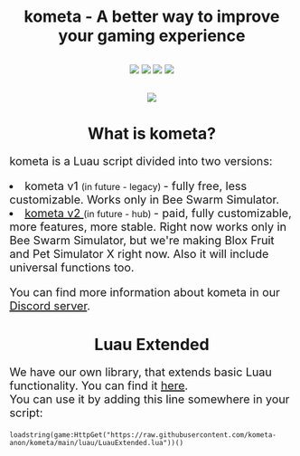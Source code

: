 <h1 align="center">
    kometa - A better way to improve your gaming experience
</h1>
<h2 align = "center">
    <img src="https://img.shields.io/github/issues/kometa-anon/kometa">
    <img src="https://img.shields.io/github/last-commit/kometa-anon/kometa">
    <img src="https://img.shields.io/github/commit-activity/m/kometa-anon/kometa">
    <img src="https://img.shields.io/github/contributors/kometa-anon/kometa">
</h2>
<h2 align = "center">
    <img src = "https://media.discordapp.net/attachments/740673508014817353/1085255610511130714/kometa_banner_no_gradient_1.gif">
</h2>
<h1 align = "center">
    What is kometa?
</h1>
<p style = "font-size: 20px">
    kometa is a Luau script divided into two versions:<br>
    <li style = "font-size: 20px">
        kometa v1 
        <x style = "font-size: 16px">
            (in future - legacy)
        </x> - fully free, less customizable. Works only in Bee Swarm Simulator.
    </li>
    <li style = "font-size: 20px">
        <a href = "https://buy.kometa.pw/">
            kometa v2
        </a> 
        <x style = "font-size: 16px">
            (in future - hub)
        </x> - paid, fully customizable, more features, more stable. Right now works only in Bee Swarm Simulator, but we're making Blox Fruit and Pet Simulator X right now. Also it will include universal functions too.
    </li>
</p>
<p style = "font-size: 20px">
    You can find more information about kometa in our <a href = "https://discord.com/invite/2a5gVpcpzv">Discord server</a>.<br>
</p>
<h1 align = "center">
    Luau Extended
</h1>
<p style = "font-size: 20px">
    We have our own library, that extends basic Luau functionality. You can find it <a href = "https://github.com/kometa-anon/kometa/blob/main/luau/LuauExtended.lua">here</a>.<br>
    You can use it by adding this line somewhere in your script:

    loadstring(game:HttpGet("https://raw.githubusercontent.com/kometa-anon/kometa/main/luau/LuauExtended.lua"))()
